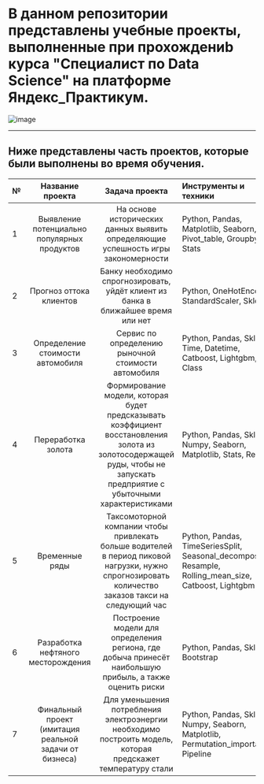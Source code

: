 # В данном репозитории представлены учебные проекты, выполненные при прохождениb курса "Специалист по Data Science" на платформе Яндекс_Практикум.
![image](https://github.com/Tim-Azat/Yandex_Praktikum/assets/146379567/b5fc6dee-1160-4be5-8597-6ddffbe910a0)
***
## Ниже представлены часть проектов, которые были выполнены во время обучения.

№ | Название проекта | Задача проекта | Инструменты и техники
:--|:------------------:|:------------:|:---------
1 |	Выявление потенциально популярных продуктов	| На основе исторических данных выявить определяющие успешность игры закономерности |	Python, Pandas, Matplotlib, Seaborn, Pivot_table, Groupby, Stats
2	| Прогноз оттока клиентов	| Банку необходимо  спрогнозировать, уйдёт клиент из банка в ближайшее время или нет	| Python, OneHotEncoder, StandardScaler, Sklearn
3	| Определение стоимости автомобиля	| Сервис по определению рыночной стоимости автомобиля	| Python, Pandas, Sklearn, Time, Datetime, Catboost, Lightgbm, Class
4	| Переработка золота	| Формирование модели, которая будет предсказывать коэффициент восстановления золота из золотосодержащей руды, чтобы не запускать предприятие с убыточными характеристиками	| Python, Pandas, Sklearn, Numpy, Seaborn, Matplotlib, Stats, Re
5	| Временные ряды	| Таксомоторной компании чтобы привлекать больше водителей в период пиковой нагрузки, нужно спрогнозировать количество заказов такси на следующий час	| Python, Pandas, TimeSeriesSplit, Seasonal_decompose, Resample, Rolling_mean_size, Catboost, Lightgbm
6	|Разработка нефтяного месторождения	| Построение модели для определения региона, где добыча принесёт наибольшую прибыль, а также оценить риски	| Python, Pandas, Sklearn, Bootstrap
7	| Финальный проект (имитация реальной задачи от бизнеса)	| Для уменьшения потребления электроэнергии необходимо построить модель, которая предскажет температуру стали	| Python, Pandas, Sklearn, Numpy, Seaborn, Matplotlib, Permutation_importance, Pipeline
